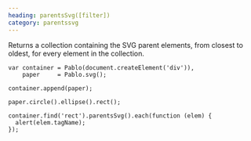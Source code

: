 ```yaml
--- 
heading: parentsSvg([filter])
category: parentssvg
---
```


Returns a collection containing the SVG parent elements, from closest to oldest, for every element in the collection.

    var container = Pablo(document.createElement('div')),
        paper     = Pablo.svg();

    container.append(paper);

    paper.circle().ellipse().rect();

    container.find('rect').parentsSvg().each(function (elem) {
      alert(elem.tagName);
    });
